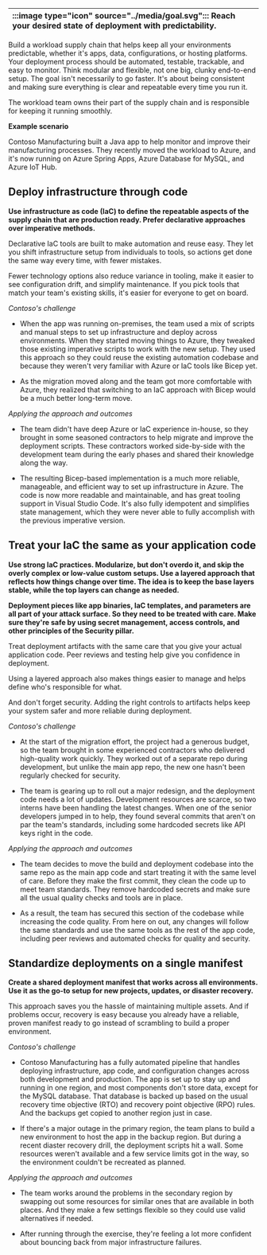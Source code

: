 | :::image type="icon" source="../media/goal.svg"::: Reach your desired state of deployment with predictability. |
| :----------------------------------------------------------------------------------------------------------------------------- |

Build a workload supply chain that helps keep all your environments predictable, whether it's apps, data, configurations, or hosting platforms. Your deployment process should be automated, testable, trackable, and easy to monitor. Think modular and flexible, not one big, clunky end-to-end setup. The goal isn't necessarily to go faster. It's about being consistent and making sure everything is clear and repeatable every time you run it.

The workload team owns their part of the supply chain and is responsible for keeping it running smoothly.

**Example scenario**

Contoso Manufacturing built a Java app to help monitor and improve their manufacturing processes. They recently moved the workload to Azure, and it's now running on Azure Spring Apps, Azure Database for MySQL, and Azure IoT Hub.

## Deploy infrastructure through code

**Use infrastructure as code (IaC) to define the repeatable aspects of the supply chain that are production ready. Prefer declarative approaches over imperative methods.**

Declarative IaC tools are built to make automation and reuse easy. They let you shift infrastructure setup from individuals to tools, so actions get done the same way every time, with fewer mistakes.

Fewer technology options also reduce variance in tooling, make it easier to see configuration drift, and simplify maintenance. If you pick tools that match your team's existing skills, it's easier for everyone to get on board.

*Contoso's challenge*

- When the app was running on-premises, the team used a mix of scripts and manual steps to set up infrastructure and deploy across environments. When they started moving things to Azure, they tweaked those existing imperative scripts to work with the new setup. They used this approach so they could reuse the existing automation codebase and because they weren't very familiar with Azure or IaC tools like Bicep yet.

- As the migration moved along and the team got more comfortable with Azure, they realized that switching to an IaC approach with Bicep would be a much better long-term move.

*Applying the approach and outcomes*

- The team didn't have deep Azure or IaC experience in-house, so they brought in some seasoned contractors to help migrate and improve the deployment scripts. These contractors worked side-by-side with the development team during the early phases and shared their knowledge along the way.

- The resulting Bicep-based implementation is a much more reliable, manageable, and efficient way to set up infrastructure in Azure. The code is now more readable and maintainable, and has great tooling support in Visual Studio Code. It's also fully idempotent and simplifies state management, which they were never able to fully accomplish with the previous imperative version. 

## Treat your IaC the same as your application code

**Use strong IaC practices. Modularize, but don't overdo it, and skip the overly complex or low-value custom setups. Use a layered approach that reflects how things change over time. The idea is to keep the base layers stable, while the top layers can change as needed.**

**Deployment pieces like app binaries, IaC templates, and parameters are all part of your attack surface. So they need to be treated with care. Make sure they're safe by using secret management, access controls, and other principles of the Security pillar.**

Treat deployment artifacts with the same care that you give your actual application code. Peer reviews and testing help give you confidence in deployment.

Using a layered approach also makes things easier to manage and helps define who's responsible for what.

And don't forget security. Adding the right controls to artifacts helps keep your system safer and more reliable during deployment.

*Contoso's challenge*

- At the start of the migration effort, the project had a generous budget, so the team brought in some experienced contractors who delivered high-quality work quickly. They worked out of a separate repo during development, but unlike the main app repo, the new one hasn't been regularly checked for security.

- The team is gearing up to roll out a major redesign, and the deployment code needs a lot of updates. Development resources are scarce, so two interns have been handling the latest changes. When one of the senior developers jumped in to help, they found several commits that aren't on par the team's standards, including some hardcoded secrets like API keys right in the code.

*Applying the approach and outcomes*

- The team decides to move the build and deployment codebase into the same repo as the main app code and start treating it with the same level of care. Before they make the first commit, they clean the code up to meet team standards. They remove hardcoded secrets and make sure all the usual quality checks and tools are in place.

- As a result, the team has secured this section of the codebase while increasing the code quality. From here on out, any changes will follow the same standards and use the same tools as the rest of the app code, including peer reviews and automated checks for quality and security.

## Standardize deployments on a single manifest

**Create a shared deployment manifest that works across all environments. Use it as the go-to setup for new projects, updates, or disaster recovery.**

This approach saves you the hassle of maintaining multiple assets. And if problems occur, recovery is easy because you already have a reliable, proven manifest ready to go instead of scrambling to build a proper environment.

*Contoso's challenge*

- Contoso Manufacturing has a fully automated pipeline that handles deploying infrastructure, app code, and configuration changes across both development and production. The app is set up to stay up and running in one region, and most components don't store data, except for the MySQL database. That database is backed up based on the usual recovery time objective (RTO) and recovery point objective (RPO) rules. And the backups get copied to another region just in case.

- If there's a major outage in the primary region, the team plans to build a new environment to host the app in the backup region. But during a recent diaster recovery drill, the deployment scripts hit a wall. Some resources weren't available and a few service limits got in the way, so the environment couldn't be recreated as planned.

*Applying the approach and outcomes*

- The team works around the problems in the secondary region by swapping out some resources for similar ones that are available in both places. And they make a few settings flexible so they could use valid alternatives if needed.

- After running through the exercise, they're feeling a lot more confident about bouncing back from major infrastructure failures.
